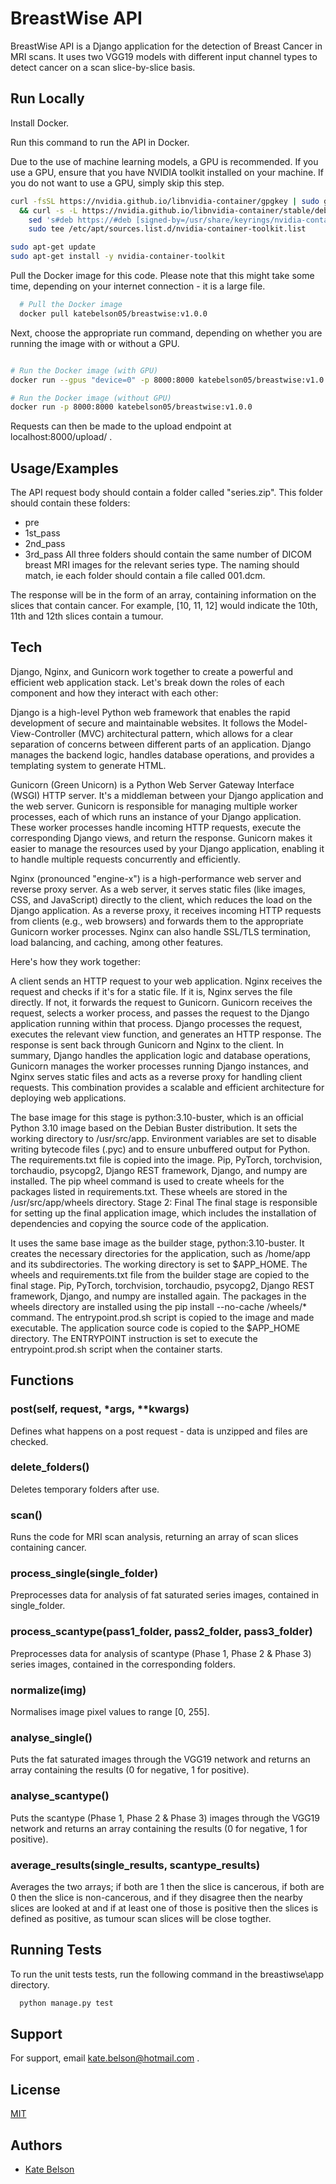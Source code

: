 
# BreastWise API

BreastWise API is a Django application for the detection of Breast Cancer in MRI scans. It uses two VGG19 models with different input channel types to detect cancer on a scan slice-by-slice basis. 
    
## Run Locally

Install Docker. 

Run this command to run the API in Docker. 

Due to the use of machine learning models, a GPU is recommended. If you use a GPU, ensure that you have NVIDIA toolkit installed on your machine. If you do not want to use a GPU, simply skip this step.

```bash
curl -fsSL https://nvidia.github.io/libnvidia-container/gpgkey | sudo gpg --dearmor -o /usr/share/keyrings/nvidia-container-toolkit-keyring.gpg \
  && curl -s -L https://nvidia.github.io/libnvidia-container/stable/deb/nvidia-container-toolkit.list | \
    sed 's#deb https://#deb [signed-by=/usr/share/keyrings/nvidia-container-toolkit-keyring.gpg] https://#g' | \
    sudo tee /etc/apt/sources.list.d/nvidia-container-toolkit.list

sudo apt-get update
sudo apt-get install -y nvidia-container-toolkit
```

Pull the Docker image for this code. Please note that this might take some time, depending on your internet connection - it is a large file. 

```bash
  # Pull the Docker image
  docker pull katebelson05/breastwise:v1.0.0

```

Next, choose the appropriate run command, depending on whether you are running the image with or without a GPU. 

  ```bash

  # Run the Docker image (with GPU)
  docker run --gpus "device=0" -p 8000:8000 katebelson05/breastwise:v1.0.0

  # Run the Docker image (without GPU)
  docker run -p 8000:8000 katebelson05/breastwise:v1.0.0


```

Requests can then be made to the upload endpoint at localhost:8000/upload/ .

## Usage/Examples

The API request body should contain a folder called "series.zip". This folder should contain these folders: 
- pre
- 1st_pass
- 2nd_pass
- 3rd_pass
All three folders should contain the same number of DICOM breast MRI images for the relevant series type. The naming should match, ie each folder should contain a file called 001.dcm. 

The response will be in the form of an array, containing information on the slices that contain cancer. For example, [10, 11, 12] would indicate the 10th, 11th and 12th slices contain a tumour. 
## Tech 

Django, Nginx, and Gunicorn work together to create a powerful and efficient web application stack. Let's break down the roles of each component and how they interact with each other:

Django is a high-level Python web framework that enables the rapid development of secure and maintainable websites. It follows the Model-View-Controller (MVC) architectural pattern, which allows for a clear separation of concerns between different parts of an application. Django manages the backend logic, handles database operations, and provides a templating system to generate HTML.

Gunicorn (Green Unicorn) is a Python Web Server Gateway Interface (WSGI) HTTP server. It's a middleman between your Django application and the web server. Gunicorn is responsible for managing multiple worker processes, each of which runs an instance of your Django application. These worker processes handle incoming HTTP requests, execute the corresponding Django views, and return the response. Gunicorn makes it easier to manage the resources used by your Django application, enabling it to handle multiple requests concurrently and efficiently.

Nginx (pronounced "engine-x") is a high-performance web server and reverse proxy server. As a web server, it serves static files (like images, CSS, and JavaScript) directly to the client, which reduces the load on the Django application. As a reverse proxy, it receives incoming HTTP requests from clients (e.g., web browsers) and forwards them to the appropriate Gunicorn worker processes. Nginx can also handle SSL/TLS termination, load balancing, and caching, among other features.

Here's how they work together:

A client sends an HTTP request to your web application.
Nginx receives the request and checks if it's for a static file. If it is, Nginx serves the file directly. If not, it forwards the request to Gunicorn.
Gunicorn receives the request, selects a worker process, and passes the request to the Django application running within that process.
Django processes the request, executes the relevant view function, and generates an HTTP response.
The response is sent back through Gunicorn and Nginx to the client.
In summary, Django handles the application logic and database operations, Gunicorn manages the worker processes running Django instances, and Nginx serves static files and acts as a reverse proxy for handling client requests. This combination provides a scalable and efficient architecture for deploying web applications.

The base image for this stage is python:3.10-buster, which is an official Python 3.10 image based on the Debian Buster distribution.
It sets the working directory to /usr/src/app.
Environment variables are set to disable writing bytecode files (.pyc) and to ensure unbuffered output for Python.
The requirements.txt file is copied into the image.
Pip, PyTorch, torchvision, torchaudio, psycopg2, Django REST framework, Django, and numpy are installed.
The pip wheel command is used to create wheels for the packages listed in requirements.txt. These wheels are stored in the /usr/src/app/wheels directory.
Stage 2: Final
The final stage is responsible for setting up the final application image, which includes the installation of dependencies and copying the source code of the application.

It uses the same base image as the builder stage, python:3.10-buster.
It creates the necessary directories for the application, such as /home/app and its subdirectories.
The working directory is set to $APP_HOME.
The wheels and requirements.txt file from the builder stage are copied to the final stage.
Pip, PyTorch, torchvision, torchaudio, psycopg2, Django REST framework, Django, and numpy are installed again.
The packages in the wheels directory are installed using the pip install --no-cache /wheels/* command.
The entrypoint.prod.sh script is copied to the image and made executable.
The application source code is copied to the $APP_HOME directory.
The ENTRYPOINT instruction is set to execute the entrypoint.prod.sh script when the container starts.	

## Functions 

### post(self, request, *args, **kwargs) 

Defines what happens on a post request - data is unzipped and files are checked. 

### delete_folders()

Deletes temporary folders after use. 

### scan() 

Runs the code for MRI scan analysis, returning an array of scan slices containing cancer. 

### process_single(single_folder) 

Preprocesses data for analysis of fat saturated series images, contained in single_folder. 

### process_scantype(pass1_folder, pass2_folder, pass3_folder)

Preprocesses data for analysis of scantype (Phase 1, Phase 2 & Phase 3) series images, contained in the corresponding folders. 

### normalize(img)

Normalises image pixel values to range [0, 255]. 

### analyse_single()

Puts the fat saturated images through the VGG19 network and returns an array containing the results (0 for negative, 1 for positive). 

### analyse_scantype()

Puts the scantype (Phase 1, Phase 2 & Phase 3) images through the VGG19 network and returns an array containing the results (0 for negative, 1 for positive). 

### average_results(single_results, scantype_results)

Averages the two arrays; if both are 1 then the slice is cancerous, if both are 0 then the slice is non-cancerous, and if they disagree then the nearby slices are looked at and if at least one of those is positive then the slices is defined as positive, as tumour scan slices will be close togther. 
## Running Tests

To run the unit tests tests, run the following command in the breastiwse\app directory.

```bash
  python manage.py test
```


## Support

For support, email kate.belson@hotmail.com .


## License

[MIT](https://choosealicense.com/licenses/mit/)


## Authors

- [Kate Belson](https://github.com/kfb19)


